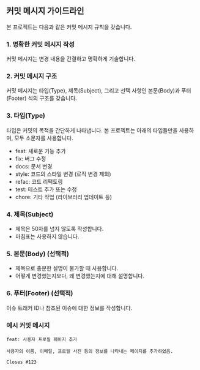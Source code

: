 

## 커밋 메시지 가이드라인
본 프로젝트는 다음과 같은 커밋 메시지 규칙을 갖습니다.

### 1. 명확한 커밋 메시지 작성
커밋 메시지는 변경 내용을 간결하고 명확하게 기술합니다.

### 2. 커밋 메시지 구조
커밋 메시지는 타입(Type), 제목(Subject), 그리고 선택 사항인 본문(Body)과 푸터(Footer) 식의 구조를 갖습니다.

### 3. 타입(Type)
타입은 커밋의 목적을 간단하게 나타냅니다. 본 프로젝트는 아래의 타입들만을 사용하며, 모두 소문자를 사용합니다.

- feat: 새로운 기능 추가
- fix: 버그 수정
- docs: 문서 변경
- style: 코드의 스타일 변경 (로직 변경 제외)
- refac: 코드 리팩토링
- test: 테스트 추가 또는 수정
- chore: 기타 작업 (라이브러리 업데이트 등)

### 4. 제목(Subject)
- 제목은 50자를 넘지 않도록 작성합니다.
- 마침표는 사용하지 않습니다.

### 5. 본문(Body) (선택적)
- 제목으로 충분한 설명이 불가할 때 사용합니다.
- 어떻게 변경했는지보다, 왜 변경했는지에 대해 설명합니다.

### 6. 푸터(Footer) (선택적)
이슈 트래커 ID나 참조된 이슈에 대한 정보를 작성합니다.

### 예시 커밋 메시지
```text
feat: 사용자 프로필 페이지 추가

사용자의 이름, 이메일, 프로필 사진 등의 정보를 나타내는 페이지를 추가하였음.

Closes #123
```
